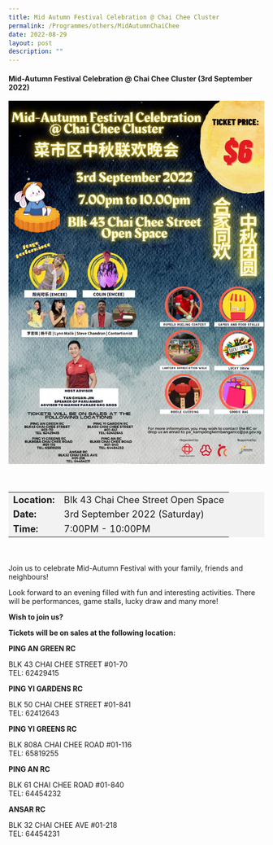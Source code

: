 ```yaml
---
title: Mid Autumn Festival Celebration @ Chai Chee Cluster
permalink: /Programmes/others/MidAutumnChaiChee
date: 2022-08-29
layout: post
description: ""
---
```

#### Mid-Autumn Festival Celebration @ Chai Chee Cluster (3rd September 2022)
<img
src="/images/Programmes%20(September%202022)/Chai%20Chee%20Cluster%20MidAutumn.jpeg" style="width:600px; height:auto">		 

<div style="padding:20px 0 20px 0">
	<table  style="font-size:130%; background-color:#f2f2f2">
		<tbody>
			<tr>
				 <td><b>Location:</b></td><td>BIk 43 Chai Chee Street
Open Space</td>
			</tr>
			<tr>
			 <td><b>Date:</b></td><td>3rd September 2022 (Saturday)</td>
			</tr>
			<tr>
				<td> <b>Time:</b> </td><td>7:00PM - 10:00PM</td>
			</tr>
		</tbody>
	</table>
</div>

<div>
	<p>
Join us to celebrate Mid-Autumn Festival with your family, friends and neighbours! 

Look forward to an evening filled with fun and interesting activities. There will be performances, game stalls, lucky draw and many more!
		
<p><b>Wish to join us?</b></p>

**Tickets will be on sales at the following location:**

**PING AN GREEN RC**<div>
BLK 43 CHAI CHEE STREET #01-70<div>
TEL: 62429415

**PING YI GARDENS RC**<div>
BLK 50 CHAI CHEE STREET #01-841<div>
TEL: 62412643

**PING YI GREENS RC**<div>
BLK 808A CHAI CHEE ROAD #01-116<div>
TEL: 65819255

**PING AN RC**<div>
BLK 61 CHAI CHEE ROAD #01-840<div>
TEL: 64454232

**ANSAR RC**<div>
BLK 32 CHAI CHEE AVE #01-218<div>
TEL: 64454231
	</p>
</div>